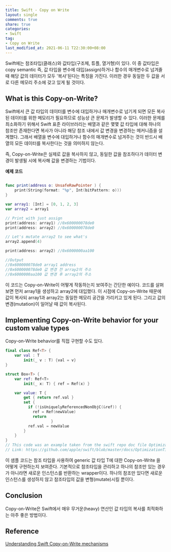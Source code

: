 ```yaml
---
title: Swift - Copy on Write
layout: single
comments: true
share: true
categories: 
- Swift
tag:
- Copy on Write
last_modified_at: 2021-06-11 T22:30:00+08:00
---
```


Swift에는 참조타입(클래스)와 값타입(구조체, 튜플, 열거형)이 있다. 이 중 값타입은 copy semantic 즉, 값 타입을 변수에 대입(assign)하거나 합수의 매개변수로 넘겨줄때 해당 값의 데이터가 모두 '복사'된다는 특징을 가진다. 이러한 경우 동일한 두 값을 서로 다른 메모리 주소에 갖고 있게 될 것이다.

## **What is this Copy-on-Write?**

Swift에서 큰 값 타입의 데이터를 변수에 대입하거나 매개변수로 넘기게 되면 모든 복사된 데이터를 위한 메모리가 필요하므로 성능상 큰 문제가 발생할 수 있다. 이러한 문제를 최소화하기 위해서 Swift 표준 라이브러리는 배열과 같은 몇몇 값 타입에 대해 하나의 참조만 존재한다면 복사가 아니라 해당 참조 내에서 값 변경을 변경하는 메커니즘을 설계했다. 그래서 배열을 변수에 대입하거나 함수의 매개변수로 넘겨주는 것이 반드시 배열의 모든 데이터를 복사한다는 것을 의미하지 않는다.

즉, Copy-on-Write은 실제로 값을 복사하지 않고, 동일한 값을 참조하다가 데이터 변경이 발생될 시에 복사해 값을 변경하는 기법이다.

**예제 코드**

```swift

func print(address o: UnsafeRawPointer ) {
    print(String(format: "%p", Int(bitPattern: o)))
}

var array1: [Int] = [0, 1, 2, 3]
var array2 = array1

// Print with just assign
print(address: array1) //0x600000078de0
print(address: array2) //0x600000078de0

// Let's mutate array2 to see what's
array2.append(4)

print(address: array2) //0x6000000aa100

//Output
//0x600000078de0 array1 address
//0x600000078de0 값 변경 전 array2의 주소 
//0x6000000aa100 값 변경 후 array2의 주소 
```

이 코드는 Copy-on-Write이 어떻게 작동하는지 보여주는 간단한 예이다. 코드를 살펴보면 먼저 array1을 생성하고 array2에 대입했다. 이 시점에 Copy-on-Write 때문에 값이 복사되 array1과 array2는 동일한 메모리 공간을 가리키고 있게 된다. 그리고 값의 변경(mutation)이 일어날 때 값이 복사된다.

## **Implementing Copy-on-Write behavior for your custom value types**

Copy-on-Write behavior를 직접 구현할 수도 있다. 

```Swift
final class Ref<T> {
    var val : T
		init(_ v : T) {val = v}
}

struct Box<T> {
    var ref: Ref<T>
		init(_ x: T) { ref = Ref(x) }

    var value: T {
        get { return ref.val }
        set {
          if (!isUniquelyReferencedNonObjC(&ref)) {
            ref = Ref(newValue)
            return
					}
          ref.val = newValue
        }
    }
}
// This code was an example taken from the swift repo doc file OptimizationTips
// Link: https://github.com/apple/swift/blob/master/docs/OptimizationTips.rst#advice-use-copy-on-write-semantics-for-large-values
```

이 샘플 코드는 참조 타입을 사용하여 generic 값 타입 T에 대한 Copy-on-Write 을 어떻게 구현하는지 보여준다. 기본적으로 참조타입을 관리하고 하나의 참조만 있는 경우가 아니라면 새로운 인스턴스를 반환하는 wrapper이다. 하나의 참조만 있다면 새로운 인스턴스를 생성하지 않고 참조타입의 값을 변형(mutate)시킬 뿐이다.

## **Conclusion**

Copy-on-Write은 Swift에서 매우 무거운(heavy) 연산인 값 타입의 복사를 최적화하는 아주 좋은 방법이다. 

## Reference

[Understanding Swift Copy-on-Write mechanisms](https://medium.com/@lucianoalmeida1/understanding-swift-copy-on-write-mechanisms-52ac31d68f2f)
